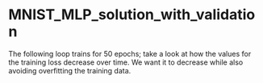# MNIST_MLP_solution_with_validation
The following loop trains for 50 epochs; take a look at how the values for the training loss decrease over time. We want it to decrease while also avoiding overfitting the training data.
